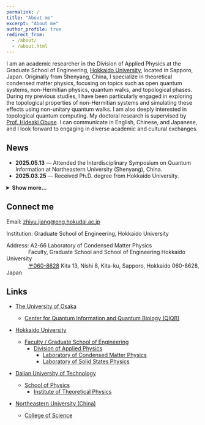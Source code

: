 ```yaml
---
permalink: /
title: "About me"
excerpt: "About me"
author_profile: true
redirect_from: 
  - /about/
  - /about.html
---
```


I am an academic researcher in the Division of Applied Physics at the Graduate School of Engineering, [Hokkaido University](https://www.hokudai.ac.jp/), located in Sapporo, Japan. Originally from Shenyang, China, I specialize in theoretical condensed matter physics, focusing on topics such as open quantum systems, non-Hermitian physics, quantum walks, and topological phases. During my previous studies, I have been particularly engaged in exploring the topological properties of non-Hermitian systems and simulating these effects using non-unitary quantum walks. I am also deeply interested in topological quantum computing. My doctoral research is supervised by [Prof. Hideaki Obuse](https://researchmap.jp/hideaki.obuse). I can communicate in English, Chinese, and Japanese, and I look forward to engaging in diverse academic and cultural exchanges.

<h2>News</h2>

<ul>
  <li><strong>2025.05.13</strong> — Attended the Interdisciplinary Symposium on Quantum Information at Northeastern University (Shenyang), China.</li>
  <li><strong>2025.03.25</strong> — Received Ph.D. degree from Hokkaido University.</li>
</ul>

<details>
  <summary style="cursor:pointer; font-weight: bold; margin-top: 0.5em;">Show more...</summary>
  <ul>
    <li><strong>2024.12.15</strong> — Submitted my dissertation</li>
    <li><strong>2024.08.28</strong> — Presented at QuIST-VIII</li>
    <li><strong>2024.04.01</strong> — Started my final year of PhD</li>
    <!-- 可继续添加更多 -->
  </ul>
</details>

Connect me
------
Email: zhiyu.jiang@eng.hokudai.ac.jp  

Institution: Graduate School of Engineering, Hokkaido University
  
Address: A2-66 Laboratory of Condensed Matter Physics  
&emsp;&emsp;&emsp;&ensp;&nbsp; Faculty, Graduate School and School of Engineering Hokkaido University  
&emsp;&emsp;&emsp;&ensp;&nbsp;  [〒060-8628](https://www.google.com/maps/place/School+of+Engineering,+Hokkaido+University/@43.0759364,141.3414405,19.25z/data=!4m6!3m5!1s0x5f0b29063d6d27df:0x5cd44231aecf611f!8m2!3d43.075825!4d141.3404151!16s%2Fg%2F1tfrrq6c?entry=ttu&g_ep=EgoyMDI0MDkwMi4xIKXMDSoASAFQAw%3D%3D) Kita 13, Nishi 8, Kita-ku, Sapporo, Hokkaido 060-8628, Japan

Links
------
* [The University of Osaka](https://www.osaka-u.ac.jp/ja)
  * [Center for Quantum Information and Quantum Biology (QIQB)](https://qiqb.osaka-u.ac.jp/)
  
* [Hokkaido University](https://www.hokudai.ac.jp/)
  * [Faculty / Graduate School of Engineering](https://www.eng.hokudai.ac.jp/graduate/)
    * [Division of Applied Physics](https://applphys.net/div/)
      * [Laboratory of Condensed Matter Physics](https://subutu-ap.eng.hokudai.ac.jp/index.html)
      * [Laboratory of Solid States Physics](https://ssp-ap.eng.hokudai.ac.jp/)
      
* [Dalian University of Technology](https://www.dlut.edu.cn/)
  * [School of Physics](https://physics.dlut.edu.cn/)
    * [Institute of Theoretical Physics](https://itp.dlut.edu.cn/index.htm)
   
* [Northeastern University (China)](https://www.neu.edu.cn/)
  * [College of Science](http://cos.neu.edu.cn/)
